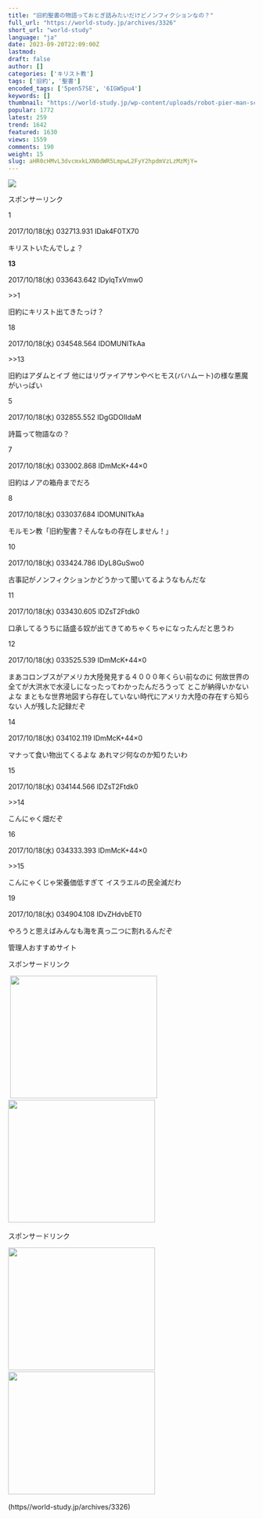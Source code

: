 ```yaml
---
title: "旧約聖書の物語っておとぎ話みたいだけどノンフィクションなの？"
full_url: "https://world-study.jp/archives/3326"
short_url: "world-study"
language: "ja"
date: 2023-09-20T22:09:00Z
lastmod: 
draft: false
author: []
categories: ['キリスト教']
tags: ['旧約', '聖書']
encoded_tags: ['5pen57SE', '6IGW5pu4']
keywords: []
thumbnail: "https://world-study.jp/wp-content/uploads/robot-pier-man-scene-science-5465656.jpg"
popular: 1772
latest: 259
trend: 1642
featured: 1630
views: 1559
comments: 190
weight: 15
slug: aHR0cHMvL3dvcmxkLXN0dWR5LmpwL2FyY2hpdmVzLzMzMjY=
---
```


![](https://world-study.jp/wp-content/uploads/robot-pier-man-scene-science-5465656.jpg)

<div><p class='ps-label'>スポンサーリンク</p><p class='ps-widget'></p><p class='t_h'><p>1 <p> 2017/10/18(水) 032713.931 IDak4F0TX70</p></p></p><p class='t_b'><p> キリストいたんでしょ？ </p></p><p></p><p class='t_b'><p><strong><p>13</p></strong> <p> 2017/10/18(水) 033643.642 IDylqTxVmw0</p></p></p><p class='t_b t_i'><p><p class='anchor'>>>1</p> 旧約にキリスト出てきたっけ？ </p></p><p class='t_h t_i'><p>18 <p> 2017/10/18(水) 034548.564 IDOMUNlTkAa</p></p></p><p class='t_b t_i'><p><p class='anchor'>>>13</p> 旧約はアダムとイブ 他にはリヴァイアサンやベヒモス(バハムート)の様な悪魔がいっぱい </p></p><p class='t_h'><p>5 <p> 2017/10/18(水) 032855.552 IDgGDOIIdaM</p></p></p><p class='t_b'><p> 詩篇って物語なの？ </p></p><p class='t_h'><p>7 <p> 2017/10/18(水) 033002.868 IDmMcK+44×0</p></p></p><p class='t_b'><p> 旧約はノアの箱舟までだろ </p></p><p class='t_h'><p>8 <p> 2017/10/18(水) 033037.684 IDOMUNlTkAa</p></p></p><p class='t_b'><p> モルモン教「旧約聖書？そんなもの存在しません！」 </p></p><p class='t_h'><p>10 <p> 2017/10/18(水) 033424.786 IDyL8GuSwo0</p></p></p><p class='t_b'><p> 古事記がノンフィクションかどうかって聞いてるようなもんだな </p></p><p class='t_h'><p>11 <p> 2017/10/18(水) 033430.605 IDZsT2Ftdk0</p></p></p><p class='t_b'><p> 口承してるうちに話盛る奴が出てきてめちゃくちゃになったんだと思うわ </p></p><p class='t_h'><p>12 <p> 2017/10/18(水) 033525.539 IDmMcK+44×0</p></p></p><p class='t_b'><p> まあコロンブスがアメリカ大陸発見する４０００年くらい前なのに 何故世界の全てが大洪水で水浸しになったってわかったんだろうって とこが納得いかないよな まともな世界地図すら存在していない時代にアメリカ大陸の存在すら知らない 人が残した記録だぞ </p></p><p class='t_h'><p>14 <p> 2017/10/18(水) 034102.119 IDmMcK+44×0</p></p></p><p class='t_b'><p> マナって食い物出てくるよな あれマジ何なのか知りたいわ </p></p><p class='t_h t_i'><p>15 <p> 2017/10/18(水) 034144.566 IDZsT2Ftdk0</p></p></p><p class='t_b t_i'><p><p class='anchor'>>>14</p> こんにゃく畑だぞ </p></p><p class='t_h t_i'><p>16 <p> 2017/10/18(水) 034333.393 IDmMcK+44×0</p></p></p><p class='t_b t_i'><p><p class='anchor'>>>15</p> こんにゃくじゃ栄養価低すぎて イスラエルの民全滅だわ </p></p><p class='t_h'><p>19 <p> 2017/10/18(水) 034904.108 IDvZHdvbET0</p></p></p><p class='t_b'><p> やろうと思えばみんなも海を真っ二つに割れるんだぞ </p></p> <p class='textwidget custom-html-widget'></p><p class='top_rss_down_title'> 管理人おすすめサイト </p> <p class='rss4'> </p><p class='posts-under-1'>スポンサードリンク</p><a href='https//hb.afl.rakuten.co.jp/hsc/22147dca.3eb27a4d.22147dcb.ab9930ba/?link_type=pict&ut=eyJwYWdlIjoic2hvcCIsInR5cGUiOiJwaWN0IiwiY29sIjoxLCJjYXQiOiI0NCIsImJhbiI6IjQ2MDEzNSIsImFtcCI6ZmFsc2V9' target='_blank' rel='nofollow sponsored noopener'><img src='https//hbb.afl.rakuten.co.jp/hsb/22147dca.3eb27a4d.22147dcb.ab9930ba/?me_id=1&me_adv_id=460135&t=pict' border='0' alt='' title=''></a> <a href='https//px.a8.net/svt/ejp?a8mat=3TD6WR+3C9O2A+2PEO+1I1IKX' rel='nofollow'> <img border='0' width='300' height='250' alt='' src='https//www23.a8.net/svt/bgt?aid=230722875202&wid=005&eno=01&mid=s00000012624009077000&mc=1'></a> <img border='0' width='1' height='1' src='https//www10.a8.net/0.gif?a8mat=3TD6WR+3C9O2A+2PEO+1I1IKX' alt=''> <a href='https//px.a8.net/svt/ejp?a8mat=3TD6WR+4491HU+54ZG+609HT' rel='nofollow'> <img border='0' width='300' height='250' alt='' src='https//www29.a8.net/svt/bgt?aid=230722875249&wid=005&eno=01&mid=s00000023974001009000&mc=1'></a> <img border='0' width='1' height='1' src='https//www18.a8.net/0.gif?a8mat=3TD6WR+4491HU+54ZG+609HT' alt=''> <p class='posts-under-1'>スポンサードリンク</p><a href='https//px.a8.net/svt/ejp?a8mat=3BQDI5+2RFHW2+3D3Q+65U41' rel='nofollow'> <img border='0' width='300' height='250' alt='' src='https//www28.a8.net/svt/bgt?aid=201104861167&wid=005&eno=01&mid=s00000015695001035000&mc=1'></a> <img border='0' width='1' height='1' src='https//www17.a8.net/0.gif?a8mat=3BQDI5+2RFHW2+3D3Q+65U41' alt=''> <a href='https//px.a8.net/svt/ejp?a8mat=3H5J7Z+P0B9U+50+35UAKX' rel='nofollow'> <img border='0' width='300' height='250' alt='' src='https//www23.a8.net/svt/bgt?aid=210210191042&wid=005&eno=01&mid=s00000000018019121000&mc=1'></a> <img border='0' width='1' height='1' src='https//www10.a8.net/0.gif?a8mat=3H5J7Z+P0B9U+50+35UAKX' alt=''> </div>

(https//world-study.jp/archives/3326)
